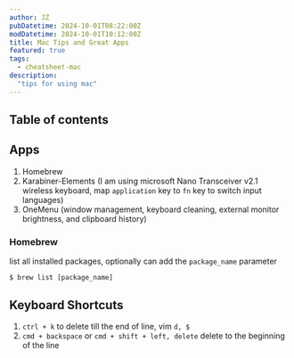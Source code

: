 ```yaml
---
author: JZ
pubDatetime: 2024-10-01T08:22:00Z
modDatetime: 2024-10-01T10:12:00Z
title: Mac Tips and Great Apps 
featured: true
tags:
  - cheatsheet-mac
description:
  "tips for using mac"
---
```


## Table of contents

## Apps

1. Homebrew
2. Karabiner-Elements (I am using microsoft Nano Transceiver v2.1 wireless keyboard, map `application` key to `fn` key to switch input languages)
3. OneMenu (window management, keyboard cleaning, external monitor brightness, and clipboard history)

### Homebrew

list all installed packages, optionally can add the `package_name` parameter

```shell
$ brew list [package_name]
```

## Keyboard Shortcuts

1. `ctrl + k` to delete till the end of line, vim `d, $`
2. `cmd + backspace` or `cmd + shift + left, delete` delete to the beginning of the line
